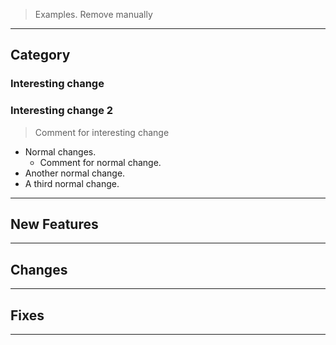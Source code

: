 > Examples. Remove manually

---

## Category

### Interesting change

### Interesting change 2

> Comment for interesting change

- Normal changes.
  - Comment for normal change.
- Another normal change.
- A third normal change.

---

## New Features

---

## Changes

---

## Fixes

---
